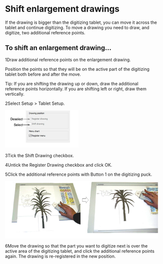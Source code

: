 # Shift enlargement drawings

If the drawing is bigger than the digitizing tablet, you can move it across the tablet and continue digitizing. To move a drawing you need to draw, and digitize, two additional reference points.

## To shift an enlargement drawing...

1Draw additional reference points on the enlargement drawing.

Position the points so that they will be on the active part of the digitizing tablet both before and after the move.

Tip: If you are shifting the drawing up or down, draw the additional reference points horizontally. If you are shifting left or right, draw them vertically.

2Select Setup > Tablet Setup.

![hardware00091.png](assets/hardware00091.png)

3Tick the Shift Drawing checkbox.

4Untick the Register Drawing checkbox and click OK.

5Click the additional reference points with Button 1 on the digitizing puck.

![hardware00094.png](assets/hardware00094.png)

6Move the drawing so that the part you want to digitize next is over the active area of the digitizing tablet, and click the additional reference points again. The drawing is re-registered in the new position.
